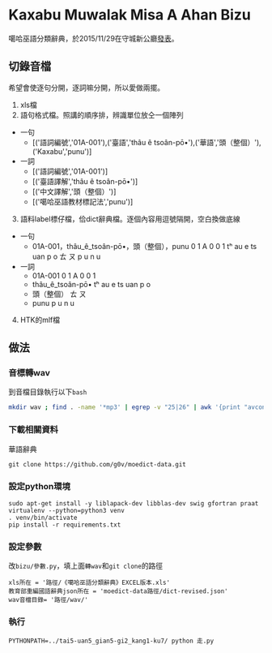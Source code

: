 # Kaxabu Muwalak Misa A Ahan Bizu
噶哈巫語分類辭典，於2015/11/29在守城新公廳[發表](https://www.facebook.com/events/1662129040716123/)。


## 切錄音檔
希望會使逐句分開，逐詞嘛分開，所以愛做兩擺。

1. xls檔
2. 語句格式檔。照講的順序排，辨識單位放仝一個陣列
  * 一句
    * [('語詞編號','01A-001'),('臺語','thâu ê tsoân-pō•'),('華語','頭（整個）'),('Kaxabu','punu')]
  * 一詞
	* [('語詞編號','01A-001')]
	* [('臺語譯解','thâu ê tsoân-pō•')]
	* [('中文譯解','頭（整個）')]
	* [('噶哈巫語教材標記法','punu')]
3. 語料label標仔檔，佮dict辭典檔。逐個內容用逗號隔開，空白換做底線
  * 一句
    * 01A-001，thâu_ê_tsoân-pō•，頭（整個），punu 0 1 A 0 0 1 tʰ au e ts uan p o ㄊ ㄡ p u n u
  * 一詞
	* 01A-001 0 1 A 0 0 1
	* thâu_ê_tsoân-pō• tʰ au e ts uan p o
	* 頭（整個） ㄊ ㄡ
	* punu p u n u
4. HTK的mlf檔

## 做法
### 音標轉wav
到音檔目錄執行以下`bash`
```bash
mkdir wav ; find . -name '*mp3' | egrep -v "25|26" | awk '{print "avconv -i "$0" "$0}'| sed 's/3 \./3 wav/g' | sed 's/\.[^ 1-9]*mp3$/.wav/g' | bash
```

### 下載相關資料
華語辭典
```
git clone https://github.com/g0v/moedict-data.git
```

### 設定python環境
```
sudo apt-get install -y liblapack-dev libblas-dev swig gfortran praat
virtualenv --python=python3 venv
. venv/bin/activate
pip install -r requirements.txt 
```

### 設定參數
改`bizu/參數.py`，填上面`轉wav`和`git clone`的路徑
```
xls所在 = '路徑/《噶哈巫語分類辭典》EXCEL版本.xls'
教育部重編國語辭典json所在 = 'moedict-data路徑/dict-revised.json'
wav音檔目錄= '路徑/wav/'
```

### 執行
```
PYTHONPATH=../tai5-uan5_gian5-gi2_kang1-ku7/ python 走.py
```
